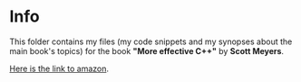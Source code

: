 # Info

This folder contains my files 
(my code snippets and my synopses about the main book's topics) 
for the book  **"More effective C++"** 
by **Scott Meyers**.
 
[Here is the link to amazon](https://www.amazon.com/More-Effective-Improve-Programs-Designs/dp/020163371X). 
